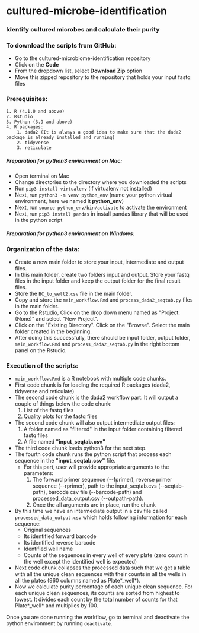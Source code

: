 # cultured-microbe-identification
### Identify cultured microbes and calculate their purity


### To download the scripts from GitHub:

- Go to the cultured-microbiome-identification repository
- Click on the **Code** 
- From the dropdown list, select **Download Zip** option
- Move this zipped repository to the repository that holds your input fastq files


### Prerequisites:

	1. R (4.1.0 and above)
	2. Rstudio
	3. Python (3.9 and above) 
	4. R packages:
		1. dada2 (It is always a good idea to make sure that the dada2 package is already installed and running)
		2. tidyverse
		3. reticulate


##### Preparation for python3 environment on Mac:

- Open terminal on Mac
- Change directories to the directory where you downloaded the scripts
- Run `pip3 install virtualenv` (if virtualenv not installed)
- Next, run `python3 -m venv python_env` (name your python virtual environment, here we named it **python_env**) 
- Next, run `source python_env/bin/activate` to activate the environment
- Next, run `pip3 install pandas` in install pandas library that will be used in the python script


##### Preparation for python3 environment on Windows:



### Organization of the data:

- Create a new main folder to store your input, intermediate and output files. 
- In this main folder,  create two folders input and output. Store your fastq files in the input folder and 
keep the output folder for the final result files.
- Store the `BC_to_well2.csv` file in the main folder.
- Copy and store the `main_workflow.Rmd` and `process_dada2_seqtab.py` files in the main folder.
- Go to the Rstudio, Click on the drop down menu named as "Project: (None)" and select "New Project".
- Click on the "Existing Directory". Click on the "Browse". Select the main folder created in the beginning.
- After doing this successfully, there should be input folder, output folder, `main_workflow.Rmd` and 
`process_dada2_seqtab.py` in the right bottom panel on the Rstudio.


### Execution of the scripts:

- `main_workflow.Rmd` is a R notebook with multiple code chunks.
- First code chunk is for loading the required R packages (dada2, tidyverse and reticulate)
- The second code chunk is the dada2 workflow part. It will output a couple of things below the code chunk:
  1. List of the fastq files
  2. Quality plots for the fastq files
- The second code chunk will also output intermediate output files:
  1. A folder named as "filtered" in the input folder containing filtered fastq files
  2. A file named **"input_seqtab.csv"**
- The third code chunk loads python3 for the next step.
- The fourth code chunk runs the python script that process each sequence in the **"input_seqtab.csv"** file. 
  - For this part, user will provide appropriate arguments to the parameters:
    1. The forward primer sequence (--fprimer), reverse primer sequence (--rprimer), 
    path to the input_seqtab.cvs (--seqtab-path), barcode csv file (--barcode-path) and 
    processed_data_output.csv (--outpath-path).
    2. Once the all arguments are in place, run the chunk
- By this time we have an intermediate output in a csv file called `processed_data_output.csv` which holds following 
information for each sequence:
  - Original sequences
  - Its identified forward barcode
  - Its identified reverse barcode
  - Identified well name
  - Counts of the sequences in every well of every plate (zero count in the well except the identified well is expected)
- Next code chunk collapses the processed data such that we get a table with all the unique clean sequences with their 
counts in all the wells in all the plates (960 columns named as Plate*_well*).
- Now we calculate purity percentage of each unique clean sequence. For each unique clean sequences, its counts are 
sorted from highest to lowest. It divides each count by the total number of counts for that Plate*_well* and multiplies 
by 100.
 

Once you are done running the workflow, go to terminal and deactivate the python environment by running `deactivate`.
